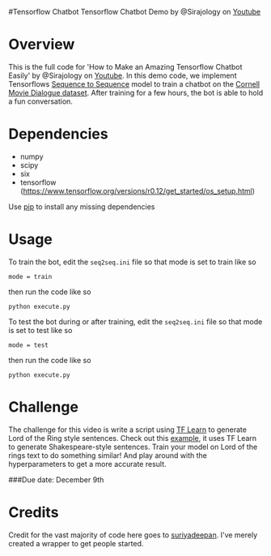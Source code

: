 #Tensorflow Chatbot
Tensorflow Chatbot Demo by @Sirajology on [Youtube](https://youtu.be/9MvbNPQiEE8)

Overview
============
This is the full code for 'How to Make an Amazing Tensorflow Chatbot Easily' by @Sirajology on [Youtube](https://youtu.be/9MvbNPQiEE8). In this demo code, we implement Tensorflows [Sequence to Sequence](https://www.tensorflow.org/versions/r0.12/tutorials/seq2seq/index.html) model to train a
chatbot on the [Cornell Movie Dialogue dataset](https://www.cs.cornell.edu/~cristian/Cornell_Movie-Dialogs_Corpus.html). After training for a few hours, the bot is able to hold a fun conversation.


Dependencies
============
* numpy
* scipy 
* six
* tensorflow (https://www.tensorflow.org/versions/r0.12/get_started/os_setup.html)

Use [pip](https://pypi.python.org/pypi/pip) to install any missing dependencies


Usage
===========

To train the bot, edit the `seq2seq.ini` file so that mode is set to train like so

`mode = train`

then run the code like so

``python execute.py``

To test the bot during or after training, edit the `seq2seq.ini` file so that mode is set to test like so

`mode = test`

then run the code like so

``python execute.py``


Challenge
===========

The challenge for this video is write a script using [TF Learn](http://tflearn.org/) to generate Lord of the Ring style sentences. Check out this [example](https://github.com/tflearn/tflearn/blob/master/examples/nlp/lstm_generator_shakespeare.py), it uses TF Learn to generate Shakespeare-style sentences. Train your model on Lord of the rings text to do something similar! And play around with the hyperparameters to get a more accurate result. 

###Due date: December 9th

Credits
===========
Credit for the vast majority of code here goes to [suriyadeepan](https://github.com/suriyadeepan). I've merely created a wrapper to get people started. 
